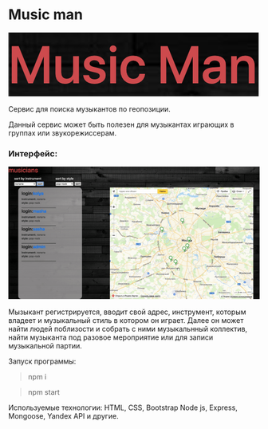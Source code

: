 # Music man


![screenshot](readme-assets/screen0.png)


Сервис для поиска музыкантов по геопозиции.

Данный сервис может быть полезен для музыкантах играющих в группах или звукорежиссерам.

### Интерфейс:

![screenshot](readme-assets/screen1.gif)

Мызыкант регистрируется, вводит свой адрес, инструмент, которым владеет и музыкальный стиль в котором он играет.
Далее он может найти людей поблизости и собрать с ними музыкальнный коллектив, найти музыканта под разовое мероприятие или для записи музыкальной партии.


Запуск программы: 
> npm i

> npm start


Используемые технологии: HTML, CSS, Bootstrap Node js, Express, Mongoose, Yandex API и другие.




